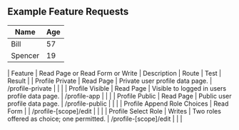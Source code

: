 ## Example Feature Requests


Name|Age|
---|---
Bill|57
Spencer|19


| Feature | Read Page or Read Form or Write | Description | Route | Test | Result |
| Profile Private | Read Page | Private user profile data page. | /profile-private | | |
| Profile Visible | Read Page | Visible to logged in users profile data page. | /profile-app |  | |
| Profile Public | Read Page | Public user profile data page. | /profile-public |  | |
| Profile Append Role Choices | Read Form |  | /profile-[scope]/edit |  | |
| Profile Select Role | Writes | Two roles offered as choice; one permitted. | /profile-[scope]/edit |  | |
